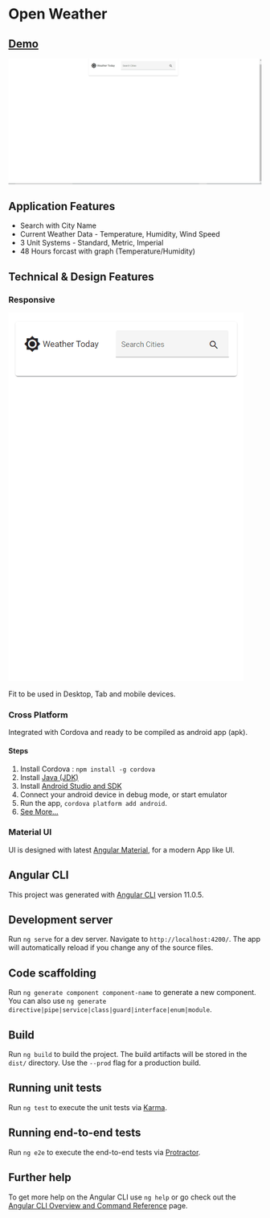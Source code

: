 # Open Weather

## [Demo](http://open-weather.amttemplate.in)
[![Demo Gif](demo/demo.gif)](http://open-weather.amttemplate.in)

## Application Features
- Search with City Name
- Current Weather Data - Temperature, Humidity, Wind Speed
- 3 Unit Systems - Standard, Metric, Imperial
- 48 Hours forcast with graph (Temperature/Humidity)

## Technical & Design Features
### Responsive
![Demo Mobile Gif](demo/demo-mobile.gif)

Fit to be used in Desktop, Tab and mobile devices.
### Cross Platform
Integrated with Cordova and ready to be compiled as android app (apk).
#### Steps
1. Install Cordova : `npm install -g cordova`
2. Install [Java (JDK)](https://docs.oracle.com/javase/8/docs/technotes/guides/install/windows_jdk_install.html#A1097272)
3. Install [Android Studio and SDK](https://developer.android.com/studio)
4. Connect your android device in debug mode, or start emulator
5. Run the app, `cordova platform add android`.
6. [See More...](https://medium.com/analytics-vidhya/create-a-mobile-app-using-your-existing-angular-web-project-using-cordova-9c10d377d527)
### Material UI
UI is designed with latest [Angular Material](https://material.angular.io/), for a modern App like UI.

## Angular CLI
This project was generated with [Angular CLI](https://github.com/angular/angular-cli) version 11.0.5.

## Development server

Run `ng serve` for a dev server. Navigate to `http://localhost:4200/`. The app will automatically reload if you change any of the source files.

## Code scaffolding

Run `ng generate component component-name` to generate a new component. You can also use `ng generate directive|pipe|service|class|guard|interface|enum|module`.

## Build

Run `ng build` to build the project. The build artifacts will be stored in the `dist/` directory. Use the `--prod` flag for a production build.

## Running unit tests

Run `ng test` to execute the unit tests via [Karma](https://karma-runner.github.io).

## Running end-to-end tests

Run `ng e2e` to execute the end-to-end tests via [Protractor](http://www.protractortest.org/).

## Further help

To get more help on the Angular CLI use `ng help` or go check out the [Angular CLI Overview and Command Reference](https://angular.io/cli) page.
